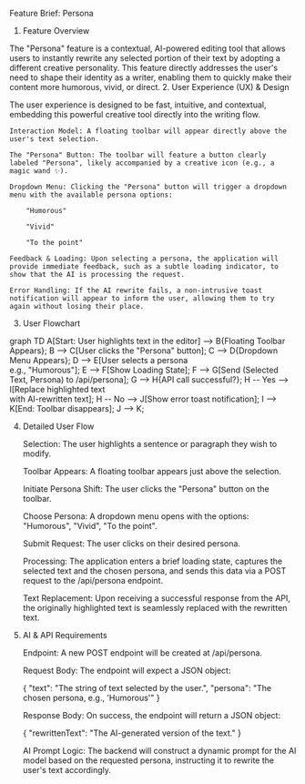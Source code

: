 Feature Brief: Persona
1. Feature Overview

The "Persona" feature is a contextual, AI-powered editing tool that allows users to instantly rewrite any selected portion of their text by adopting a different creative personality. This feature directly addresses the user's need to shape their identity as a writer, enabling them to quickly make their content more humorous, vivid, or direct.
2. User Experience (UX) & Design

The user experience is designed to be fast, intuitive, and contextual, embedding this powerful creative tool directly into the writing flow.

    Interaction Model: A floating toolbar will appear directly above the user's text selection.

    The "Persona" Button: The toolbar will feature a button clearly labeled "Persona", likely accompanied by a creative icon (e.g., a magic wand ✨).

    Dropdown Menu: Clicking the "Persona" button will trigger a dropdown menu with the available persona options:

        "Humorous"

        "Vivid"

        "To the point"

    Feedback & Loading: Upon selecting a persona, the application will provide immediate feedback, such as a subtle loading indicator, to show that the AI is processing the request.

    Error Handling: If the AI rewrite fails, a non-intrusive toast notification will appear to inform the user, allowing them to try again without losing their place.

3. User Flowchart

graph TD
    A[Start: User highlights text in the editor] --> B{Floating Toolbar Appears};
    B --> C[User clicks the "Persona" button];
    C --> D{Dropdown Menu Appears};
    D --> E[User selects a persona <br> e.g., "Humorous"];
    E --> F[Show Loading State];
    F --> G[Send (Selected Text, Persona) to /api/persona];
    G --> H{API call successful?};
    H -- Yes --> I[Replace highlighted text <br> with AI-rewritten text];
    H -- No --> J[Show error toast notification];
    I --> K[End: Toolbar disappears];
    J --> K;

4. Detailed User Flow

    Selection: The user highlights a sentence or paragraph they wish to modify.

    Toolbar Appears: A floating toolbar appears just above the selection.

    Initiate Persona Shift: The user clicks the "Persona" button on the toolbar.

    Choose Persona: A dropdown menu opens with the options: "Humorous", "Vivid", "To the point".

    Submit Request: The user clicks on their desired persona.

    Processing: The application enters a brief loading state, captures the selected text and the chosen persona, and sends this data via a POST request to the /api/persona endpoint.

    Text Replacement: Upon receiving a successful response from the API, the originally highlighted text is seamlessly replaced with the rewritten text.

5. AI & API Requirements

    Endpoint: A new POST endpoint will be created at /api/persona.

    Request Body: The endpoint will expect a JSON object:

    {
      "text": "The string of text selected by the user.",
      "persona": "The chosen persona, e.g., 'Humorous'"
    }

    Response Body: On success, the endpoint will return a JSON object:

    {
      "rewrittenText": "The AI-generated version of the text."
    }

    AI Prompt Logic: The backend will construct a dynamic prompt for the AI model based on the requested persona, instructing it to rewrite the user's text accordingly.